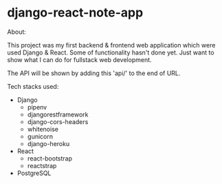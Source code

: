 # django-react-note-app
About:

This project was my first backend & frontend web application which were used Django & React.
Some of functionality hasn't done yet. Just want to show what I can do for fullstack web development.

The API will be shown by adding this 'api/' to the end of URL.

Tech stacks used:
* Django
  * pipenv
  * djangorestframework
  * django-cors-headers
  * whitenoise
  * gunicorn
  * django-heroku
* React
  * react-bootstrap
  * reactstrap
* PostgreSQL




